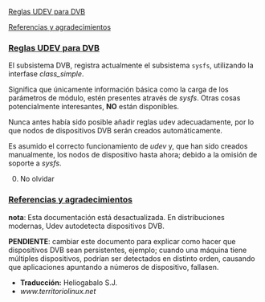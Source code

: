 [Reglas UDEV para DVB](#i1)

[Referencias y agradecimientos](#i99)


### [Reglas UDEV para DVB](#i1) ###

El subsistema DVB, registra actualmente el subsistema `sysfs`, utilizando la interfase _class_simple_.

Significa que únicamente información básica como la carga de los parámetros de módulo, estén presentes através de _sysfs_. Otras cosas potencialmente interesantes, __NO__ están disponibles.

Nunca antes había sido posible añadir reglas udev adecuadamente, por lo que nodos de dispositivos DVB serán creados automáticamente.

Es asumido el correcto funcionamiento de _udev_ y, que han sido creados manualmente, los nodos de dispositivo hasta ahora; debido a la omisión de soporte a _sysfs_.

0. No olvidar 



### [Referencias y agradecimientos](#i99) ###

__nota__: Esta documentación está desactualizada. En distribuciones modernas, Udev autodetecta dispositivos DVB.

__PENDIENTE__: cambiar este documento para explicar como hacer que dispositivos DVB sean persistentes, ejemplo; cuando una máquina tiene múltiples dispositivos, podrían ser detectados en distinto orden, causando que aplicaciones apuntando a números de dispositivo, fallasen.





<ul id="firma">
	<li><b>Traducción:</b> Heliogabalo S.J.</li>
	<li><em>www.territoriolinux.net</em></li>
</ul>
